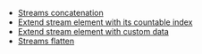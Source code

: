
- [Streams concatenation](src/test/java/com/savdev/streams/StreamsConcatenationTest.java)
- [Extend stream element with its countable index](src/test/java/com/savdev/streams/StreamElementIndicesTest.java)
- [Extend stream element with custom data](src/test/java/com/savdev/streams/ExtendStreamElementTest.java)
- [Streams flatten](src/test/java/com/savdev/streams/StreamsFlattenTest.java) 